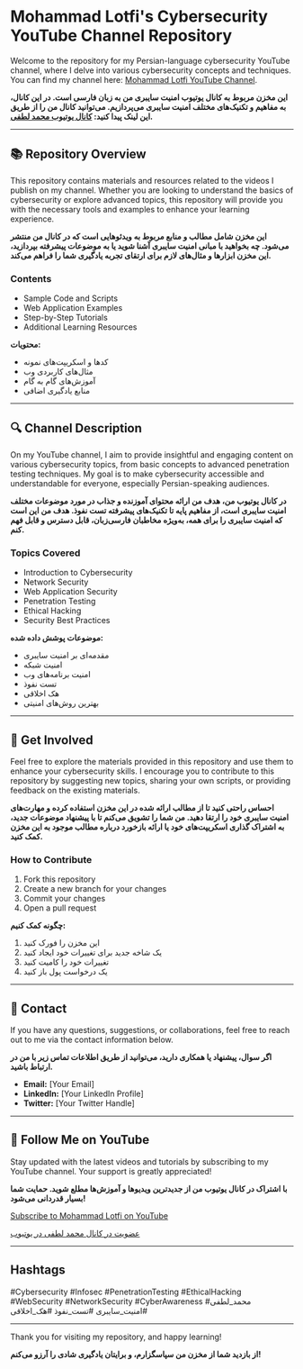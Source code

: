 # Mohammad Lotfi's Cybersecurity YouTube Channel Repository

Welcome to the repository for my Persian-language cybersecurity YouTube channel, where I delve into various cybersecurity concepts and techniques. You can find my channel here: [Mohammad Lotfi YouTube Channel](https://www.youtube.com/@mohammadlotfia).

**این مخزن مربوط به کانال یوتیوب امنیت سایبری من به زبان فارسی است. در این کانال، به مفاهیم و تکنیک‌های مختلف امنیت سایبری می‌پردازیم. می‌توانید کانال من را از طریق این لینک پیدا کنید: [کانال یوتیوب محمد لطفی](https://www.youtube.com/@mohammadlotfia).**

---

## 📚 Repository Overview

This repository contains materials and resources related to the videos I publish on my channel. Whether you are looking to understand the basics of cybersecurity or explore advanced topics, this repository will provide you with the necessary tools and examples to enhance your learning experience.

**این مخزن شامل مطالب و منابع مربوط به ویدئوهایی است که در کانال من منتشر می‌شود. چه بخواهید با مبانی امنیت سایبری آشنا شوید یا به موضوعات پیشرفته بپردازید، این مخزن ابزارها و مثال‌های لازم برای ارتقای تجربه یادگیری شما را فراهم می‌کند.**

### Contents

- Sample Code and Scripts
- Web Application Examples
- Step-by-Step Tutorials
- Additional Learning Resources

**محتویات:**

- کدها و اسکریپت‌های نمونه
- مثال‌های کاربردی وب
- آموزش‌های گام به گام
- منابع یادگیری اضافی

---

## 🔍 Channel Description

On my YouTube channel, I aim to provide insightful and engaging content on various cybersecurity topics, from basic concepts to advanced penetration testing techniques. My goal is to make cybersecurity accessible and understandable for everyone, especially Persian-speaking audiences.

**در کانال یوتیوب من، هدف من ارائه محتوای آموزنده و جذاب در مورد موضوعات مختلف امنیت سایبری است، از مفاهیم پایه تا تکنیک‌های پیشرفته تست نفوذ. هدف من این است که امنیت سایبری را برای همه، به‌ویژه مخاطبان فارسی‌زبان، قابل دسترس و قابل فهم کنم.**

### Topics Covered

- Introduction to Cybersecurity
- Network Security
- Web Application Security
- Penetration Testing
- Ethical Hacking
- Security Best Practices

**موضوعات پوشش داده شده:**

- مقدمه‌ای بر امنیت سایبری
- امنیت شبکه
- امنیت برنامه‌های وب
- تست نفوذ
- هک اخلاقی
- بهترین روش‌های امنیتی

---

## 🚀 Get Involved

Feel free to explore the materials provided in this repository and use them to enhance your cybersecurity skills. I encourage you to contribute to this repository by suggesting new topics, sharing your own scripts, or providing feedback on the existing materials.

**احساس راحتی کنید تا از مطالب ارائه شده در این مخزن استفاده کرده و مهارت‌های امنیت سایبری خود را ارتقا دهید. من شما را تشویق می‌کنم تا با پیشنهاد موضوعات جدید، به اشتراک گذاری اسکریپت‌های خود یا ارائه بازخورد درباره مطالب موجود به این مخزن کمک کنید.**

### How to Contribute

1. Fork this repository
2. Create a new branch for your changes
3. Commit your changes
4. Open a pull request

**چگونه کمک کنیم:**

1. این مخزن را فورک کنید
2. یک شاخه جدید برای تغییرات خود ایجاد کنید
3. تغییرات خود را کامیت کنید
4. یک درخواست پول باز کنید

---

## 📧 Contact

If you have any questions, suggestions, or collaborations, feel free to reach out to me via the contact information below.

**اگر سوال، پیشنهاد یا همکاری دارید، می‌توانید از طریق اطلاعات تماس زیر با من در ارتباط باشید.**

- **Email:** [Your Email]
- **LinkedIn:** [Your LinkedIn Profile]
- **Twitter:** [Your Twitter Handle]

---

## 📣 Follow Me on YouTube

Stay updated with the latest videos and tutorials by subscribing to my YouTube channel. Your support is greatly appreciated!

**با اشتراک در کانال یوتیوب من از جدیدترین ویدیوها و آموزش‌ها مطلع شوید. حمایت شما بسیار قدردانی می‌شود!**

[Subscribe to Mohammad Lotfi on YouTube](https://www.youtube.com/@mohammadlotfia)

[عضویت در کانال محمد لطفی در یوتیوب](https://www.youtube.com/@mohammadlotfia)

---

## Hashtags

#Cybersecurity #Infosec #PenetrationTesting #EthicalHacking #WebSecurity #NetworkSecurity #CyberAwareness #محمد_لطفی #امنیت_سایبری #تست_نفوذ #هک_اخلاقی

---

Thank you for visiting my repository, and happy learning!

**از بازدید شما از مخزن من سپاسگزارم، و برایتان یادگیری شادی را آرزو می‌کنم!**

